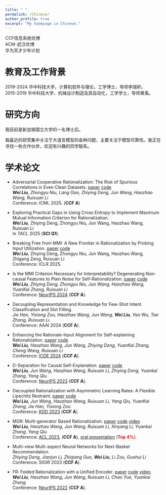 ```yaml
---
title: " "
permalink: /Chinese/
author_profile: true
excerpt: "My homepage in Chinese."
---
```


CCF信息系统优博  
ACM-武汉优博  
华为天才少年计划  

教育及工作背景
====
2019-2024 华中科技大学，计算机软件与理论，工学博士，导师李瑞轩。  
2015-2019 华中科技大学，机械设计制造及其自动化，工学学士，导师黄禹。


研究方向
======


我目前是新加坡国立大学的一名博士后。

我最近的研究集中关注于大语言模型的各种问题，主要关注于模型可靠性。我正在寻找一些合作伙伴，欢迎有兴趣的同学联系。


学术论文
======

- Adversarial Cooperative Rationalization: The Risk of Spurious Correlations in Even Clean Datasets. [paper](https://arxiv.org/abs/2505.02118) [code](https://github.com/jugechengzi/Rationalization-A2I)    
*__Wei Liu__, Zhongyu Niu, Lang Gao, Zhiying Deng, Jun Wang, Haozhao Wang, Ruixuan Li*  
  Conference: ICML 2025. (**CCF A**)

- Exploring Practical Gaps in Using Cross Entropy to Implement Maximum Mutual Information Criterion for Rationalization.  
*__Wei Liu__*, Zhiying Deng, Zhongyu Niu, Jun Wang, Haozhao Wang, Ruixuan Li  
In TACL 2025 (**SCI Q1**).

- Breaking Free from MMI: A New Frontier in Rationalization by Probing Input Utilization. [paper](https://openreview.net/forum?id=WZ0s2smcKP) [code](https://github.com/jugechengzi/Rationalization-N2R)    
  *__Wei Liu__*, Zhiying Deng, Zhongyu Niu, Jun Wang, Haozhao Wang, Zhigang Zeng, Ruixuan Li  
  Conference: ICLR 2025.

-  Is the MMI Criterion Necessary for Interpretability? Degenerating Non-causal Features to Plain Noise for Self-Rationalization. [paper](https://arxiv.org/abs/2410.06003) [code](https://github.com/jugechengzi/Rationalization-MRD)   
*__Wei Liu__, Zhiying Deng, Zhongyu Niu, Jun Wang, Haozhao Wang, YuanKai Zhang, Ruixuan Li*  
Conference: [NeurIPS 2024](https://nips.cc/) (**CCF A**). 

- Decoupling Representation and Knowledge for Few-Shot Intent Classification and Slot Filling.  
*Jie Han, Yixiong Zou, Haozhao Wang, Jun Wang, __Wei Liu__, Yao Wu, Tao Zhang, Ruixuan Li.*  
Conference: AAAI 2024 (**CCF A**).

- Enhancing the Rationale-Input Alignment for Self-explaining Rationalization. [paper](https://arxiv.org/abs/2312.04103) [code](https://github.com/jugechengzi/dar)  
*__Wei Liu__, Haozhao Wang, Jun Wang, Zhiying Deng, YuanKai Zhang, Cheng Wang, Ruixuan Li*  
Conference: [ICDE 2024](https://icde2024.github.io/) (**CCF A**).

-  D-Separation for Causal Self-Explanation. [paper](https://arxiv.org/abs/2309.13391) [code](https://github.com/jugechengzi/Rationalization-MCD)   
*__Wei Liu__, Jun Wang, Haozhao Wang,  Ruixuan Li, Zhiying Deng, Yuankai Zhang, Yang Qiu*  
 Conference: [NeurIPS 2023](https://nips.cc/) (**CCF A**).  

-  Decoupled Rationalization with Asymmetric Learning Rates: A Flexible Lipschitz Restraint. [paper](https://dl.acm.org/doi/abs/10.1145/3580305.3599299) [code](https://github.com/jugechengzi/Rationalization-DR)  
*__Wei Liu__, Jun Wang, Haozhao Wang, Ruixuan Li, Yang Qiu, YuanKai Zhang, Jie Han, Yixiong Zou*  
Conference: [KDD 2023](https://kdd.org/kdd2023/) (**CCF A**).

- MGR: Multi-generator Based Rationalization.  [paper](https://arxiv.org/abs/2305.04492) [code](https://github.com/jugechengzi/Rationalization-MGR) [video](https://cdn.touzhiwang.com/video/market/ACL2023%E7%8E%8B%E4%BF%8A%E5%8D%9A%E5%A3%AB%E7%8E%B0%E5%9C%BA%E6%BC%94%E8%AE%B2%E8%A7%86%E9%A2%91.mp4)      
*__Wei Liu__, Haozhao Wang, Jun Wang, Ruixuan Li, Xinyang Li, Yuankai Zhang, Yang Qiu*  
Conference: [ACL 2023](https://2023.aclweb.org/), (**CCF A**), [oral presentation](https://virtual2023.aclweb.org/paper_P4690.html) (**<font color=red>Top 4%</font>**).

- Multi-view Multi-aspect Neural Networks for Next-Basket Recommendation.  
*Zhiying Deng, Jianjun Li, Zhiqiang Guo, __Wei Liu__, Li Zou, Guohui Li*  
Conference: SIGIR 2023 (**CCF A**).

- FR: Folded Rationalization with a Unified Encoder. [paper](https://arxiv.org/pdf/2209.08285.pdf) [code](https://github.com/jugechengzi/FR) [video](https://slideslive.com/38990450/fr-folded-rationalization-with-a-unified-encoder?ref=search-presentations-folded+rationalization)  
    *__Wei Liu__, Haozhao Wang, Jun Wang, Ruixuan Li, Chao Yue, Yuankai Zhang*    
  Conference: [NeurIPS 2022](https://nips.cc/) (**CCF A**).




  
    
    
<script type="text/javascript" id="clustrmaps" src="//clustrmaps.com/map_v2.js?d=rL71QO-aAGuIN0YNc9c-NFz4ChdB_9vxdJYfb3qmjnI&cl=ffffff&w=a"></script>
<!-- <script type="text/javascript" id="clstr_globe" src="//clustrmaps.com/globe.js?d=rL71QO-aAGuIN0YNc9c-NFz4ChdB_9vxdJYfb3qmjnI"></script> -->
